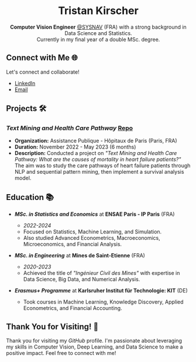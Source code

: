 <!-- Title -->
<h1 align="center">Tristan Kirscher</h1>

<!-- Introduction -->
<p align="center"><b>Computer Vision Engineer</b> <a href="https://www.sysnav.fr/?lang=en" target="_blank">@SYSNAV</a> (FRA) with a strong background in Data Science and Statistics. <br> Currently in my final year of a double MSc. degree.</p>

<!-- Connect -->
## Connect with Me 🌐

Let's connect and collaborate!

- [LinkedIn](https://www.linkedin.com/in/tristan-k-/)
- [Email](mailto:tristan.kirscher@gmail.com)

<!-- Projects -->
## Projects 🛠️

### _Text Mining and Health Care Pathway_ [Repo](https://github.com/Kirscher/TextMining_Parcours_de_soin)
- **Organization:** Assistance Publique - Hôpitaux de Paris (Paris, FRA)
- **Duration:** November 2022 - May 2023 (6 months)
- **Description:** Conducted a project on _"Text Mining and Health Care Pathway: What are the causes of mortality in heart failure patients?"_ The aim was to study the care pathways of heart failure patients through NLP and sequential pattern mining, then implement a survival analysis model.

<!-- Education -->
## Education 📚

- **_MSc. in Statistics and Economics_** at **ENSAE Paris - IP Paris** (FRA)
  - *2022-2024*
  - Focused on Statistics, Machine Learning, and Simulation.
  - Also studied Advanced Econometrics, Macroeconomics, Microeconomics, and Financial Analysis.

- **_MSc. in Engineering_** at **Mines de Saint-Etienne** (FRA)
  - *2020-2023*
  - Achieved the title of _"Ingénieur Civil des Mines"_ with expertise in Data Science, Big Data, and Numerical Analysis.

- **_Erasmus+ Programme_** at **Karlsruher Institut für Technologie: KIT** (DE)
  - Took courses in Machine Learning, Knowledge Discovery, Applied Econometrics, and Financial Accounting.

<!-- Thank You -->
## Thank You for Visiting! 👋

Thank you for visiting my _GitHub_ profile. I'm passionate about leveraging my skills in Computer Vision, Deep Learning, and Data Science to make a positive impact. Feel free to connect with me!
